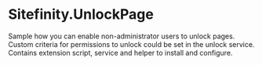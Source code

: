 # Sitefinity.UnlockPage
Sample how you can enable non-administrator users to unlock pages. Custom criteria for permissions to unlock could be set in the unlock service. Contains extension script, service and helper to install and configure.
